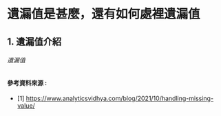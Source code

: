 # 遺漏值是甚麼，還有如何處裡遺漏值
## 1. 遺漏值介紹
###### 遺漏值

#### 參考資料來源 :
* [1] https://www.analyticsvidhya.com/blog/2021/10/handling-missing-value/
